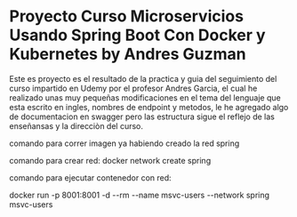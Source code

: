 
# Proyecto Curso Microservicios Usando Spring Boot Con Docker y Kubernetes by Andres Guzman 

Este es proyecto es el resultado de la practica y guia del seguimiento del curso impartido en Udemy por el profesor Andres Garcia, el cual he realizado unas muy pequeñas modificaciones en el tema del lenguaje que esta escrito en ingles, nombres de endpoint y metodos, le he agregado algo de documentacion en swagger pero las estructura sigue el reflejo de las enseñansas y la direcciòn del curso.

comando para correr imagen ya habiendo creado la red spring

comando para crear red: docker network create spring

comando para ejecutar contenedor con red:

docker run -p 8001:8001 -d --rm --name msvc-users --network spring msvc-users